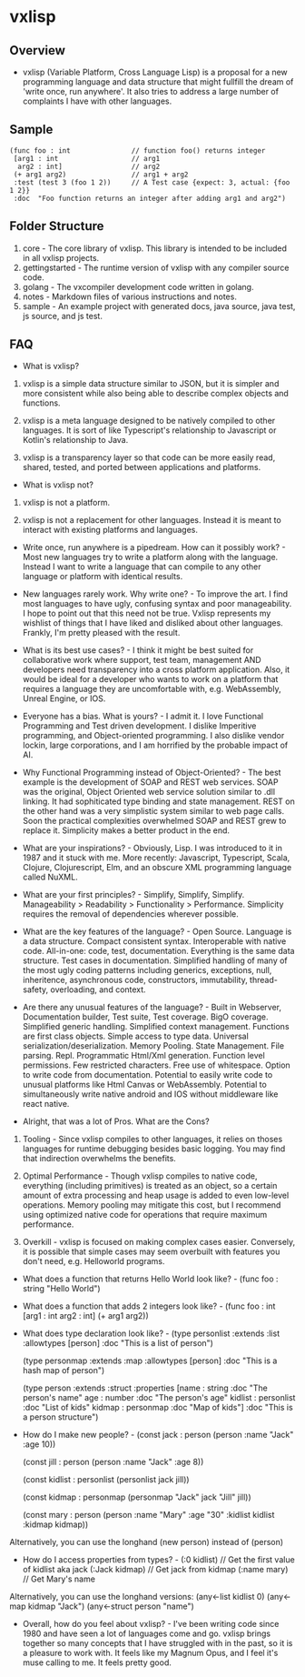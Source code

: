 # vxlisp

## Overview

* vxlisp (Variable Platform, Cross Language Lisp) is a proposal for a new programming language and data structure that might fullfill the dream of 'write once, run anywhere'. It also tries to address a large number of complaints I have with other languages.

## Sample

    (func foo : int               // function foo() returns integer
     [arg1 : int                  // arg1
      arg2 : int]                 // arg2
     (+ arg1 arg2)                // arg1 + arg2
     :test (test 3 (foo 1 2))     // A Test case {expect: 3, actual: {foo 1 2}}
     :doc  "Foo function returns an integer after adding arg1 and arg2")

## Folder Structure

1. core - The core library of vxlisp. This library is intended to be included in all vxlisp projects.
2. gettingstarted - The runtime version of vxlisp with any compiler source code.
3. golang - The vxcompiler development code written in golang.
4. notes - Markdown files of various instructions and notes.
5. sample - An example project with generated docs, java source, java test, js source, and js test.

## FAQ

* What is vxlisp?

1. vxlisp is a simple data structure similar to JSON, but it is simpler and more consistent while also being able to describe complex objects and functions.

2. vxlisp is a meta language designed to be natively compiled to other languages. It is sort of like Typescript's relationship to Javascript or Kotlin's relationship to Java.

3. vxlisp is a transparency layer so that code can be more easily read, shared, tested, and ported between applications and platforms.

* What is vxlisp not?

1. vxlisp is not a platform.

2. vxlisp is not a replacement for other languages. Instead it is meant to interact with existing platforms and languages.

* Write once, run anywhere is a pipedream. How can it possibly work? - Most new languages try to write a platform along with the language. Instead I want to write a language that can compile to any other language or platform with identical results.

* New languages rarely work. Why write one? - To improve the art. I find most languages to have ugly, confusing syntax and poor manageability. I hope to point out that this need not be true. Vxlisp represents my wishlist of things that I have liked and disliked about other languages. Frankly, I'm pretty pleased with the result.

* What is its best use cases? - I think it might be best suited for collaborative work where support, test team, management AND developers need transparency into a cross platform application. Also, it would be ideal for a developer who wants to work on a platform that requires a language they are uncomfortable with, e.g. WebAssembly, Unreal Engine, or IOS.

* Everyone has a bias. What is yours? - I admit it. I love Functional Programming and Test driven development. I dislike Imperitive programming, and Object-oriented programming. I also dislike vendor lockin, large corporations, and I am horrified by the probable impact of AI.

* Why Functional Programming instead of Object-Oriented? - The best example is the development of SOAP and REST web services. SOAP was the original, Object Oriented web service solution similar to .dll linking. It had sophiticated type binding and state management. REST on the other hand was a very simplistic system similar to web page calls. Soon the practical complexities overwhelmed SOAP and REST grew to replace it. Simplicity makes a better product in the end.

* What are your inspirations? - Obviously, Lisp. I was introduced to it in 1987 and it stuck with me. More recently: Javascript, Typescript, Scala, Clojure, Clojurescript, Elm, and an obscure XML programming language called NuXML.

* What are your first principles? - Simplify, Simplify, Simplify. Manageability > Readability > Functionality > Performance. Simplicity requires the removal of dependencies wherever possible.

* What are the key features of the language? - Open Source. Language is a data structure. Compact consistent syntax. Interoperable with native code. All-in-one: code, test, documentation. Everything is the same data structure. Test cases in documentation. Simplified handling of many of the most ugly coding patterns including generics, exceptions, null, inheritence, asynchronous code, constructors, immutability, thread-safety, overloading, and context.

* Are there any unusual features of the language? - Built in Webserver, Documentation builder, Test suite, Test coverage. BigO coverage. Simplified generic handling. Simplified context management. Functions are first class objects. Simple access to type data. Universal serialization/deserialization. Memory Pooling. State Management. File parsing. Repl. Programmatic Html/Xml generation. Function level permissions. Few restricted characters. Free use of whitespace. Option to write code from documentation. Potential to easily write code to unusual platforms like Html Canvas or WebAssembly. Potential to simultaneously write native android and IOS without middleware like react native.

* Alright, that was a lot of Pros. What are the Cons?

1. Tooling - Since vxlisp compiles to other languages, it relies on thoses languages for runtime debugging besides basic logging. You may find that indirection overwhelms the benefits.

2. Optimal Performance - Though vxlisp compiles to native code, everything (including primitives) is treated as an object, so a certain amount of extra processing and heap usage is added to even low-level operations. Memory pooling may mitigate this cost, but I recommend using optimized native code for operations that require maximum performance.

3. Overkill - vxlisp is focused on making complex cases easier. Conversely, it is possible that simple cases may seem overbuilt with features you don't need, e.g. Helloworld programs.

* What does a function that returns Hello World look like? -
     (func foo : string
      "Hello World")

* What does a function that adds 2 integers look like? -
     (func foo : int
      [arg1 : int
       arg2 : int]
      (+ arg1 arg2))

* What does type declaration look like? -
    (type personlist
     :extends    :list
     :allowtypes [person]
     :doc "This is a list of person")

    (type personmap
     :extends    :map
     :allowtypes [person]
     :doc "This is a hash map of person")

    (type person
     :extends    :struct
     :properties [name    : string     :doc "The person's name"
                  age     : number     :doc "The person's age"
                  kidlist : personlist :doc "List of kids"
                  kidmap  : personmap  :doc "Map of kids"]
     :doc "This is a person structure")

* How do I make new people? -
    (const jack : person
     (person :name "Jack" :age 10))

    (const jill : person
     (person :name "Jack" :age 8))

    (const kidlist : personlist
     (personlist jack jill))

    (const kidmap : personmap
     (personmap
      "Jack" jack
      "Jill" jill))

    (const mary : person
     (person
      :name "Mary"
      :age  "30"
      :kidlist kidlist
      :kidmap  kidmap))

 Alternatively, you can use the longhand (new person) instead of (person)

* How do I access properties from types? -
    (:0 kidlist)   // Get the first value of kidlist aka jack
    (:Jack kidmap) // Get jack from kidmap
    (:name mary)   // Get Mary's name

 Alternatively, you can use the longhand versions:
    (any<-list   kidlist 0)
    (any<-map    kidmap "Jack")
    (any<-struct person "name")

* Overall, how do you feel about vxlisp? - I've been writing code since 1980 and have seen a lot of languages come and go. vxlisp brings together so many concepts that I have struggled with in the past, so it is a pleasure to work with. It feels like my Magnum Opus, and I feel it's muse calling to me. It feels pretty good.
